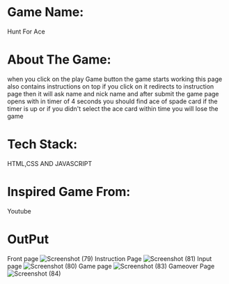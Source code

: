 # Game Name:
Hunt For Ace

# About The Game:
when you click on the play Game button the game starts working 
this page also contains instructions on top if you click on it redirects to instruction page
then it will ask name and nick name and after submit 
the game page opens with in timer of  4 seconds you should find ace of spade card
if the timer is up or if you didn't select the ace card within time you will lose the game

# Tech Stack:
HTML,CSS AND JAVASCRIPT

# Inspired Game From:
Youtube 

# OutPut
Front page
![Screenshot (79)](https://github.com/meghanamanchala/HUNT-FOR-ACE---GD/assets/147796513/66cf47cd-9700-4965-b933-1d6a73e355f6)
Instruction Page
![Screenshot (81)](https://github.com/meghanamanchala/HUNT-FOR-ACE---GD/assets/147796513/8f9ecf66-ea7c-48f8-b7a1-283e5a2e2c63)
Input page
![Screenshot (80)](https://github.com/meghanamanchala/HUNT-FOR-ACE---GD/assets/147796513/30e47ad9-e990-4e8c-9c09-39fd26734055)
Game page
![Screenshot (83)](https://github.com/meghanamanchala/HUNT-FOR-ACE---GD/assets/147796513/9ddfc312-e2c9-4ca3-ac97-2873aab6daab)
Gameover Page
![Screenshot (84)](https://github.com/meghanamanchala/HUNT-FOR-ACE---GD/assets/147796513/9dd89251-b0e8-4fe3-8b70-80cf9774e4f2)
